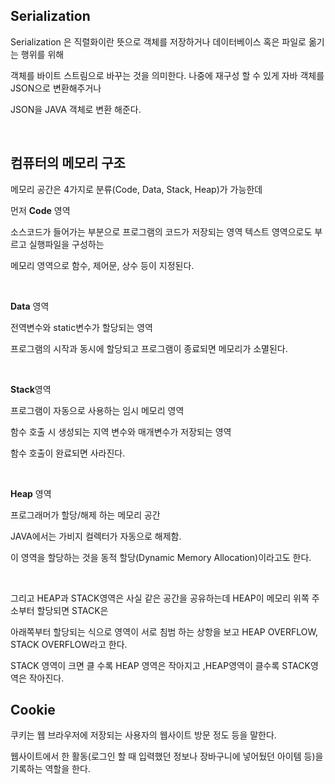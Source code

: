 ## Serialization

Serialization 은 직렬화이란 뜻으로 객체를 저장하거나 데이터베이스 혹은 파일로 옮기는 행위를 위해

객체를 바이트 스트림으로 바꾸는 것을 의미한다. 나중에 재구성 할 수 있게 자바 객체를 JSON으로 변환해주거나

JSON을 JAVA 객체로 변환 해준다.

<br>

## 컴퓨터의 메모리 구조

메모리 공간은 4가지로 분류(Code, Data, Stack, Heap)가 가능한데

먼저 **Code** 영역

   소스코드가 들어가는 부분으로 프로그램의 코드가 저장되는 영역 텍스트 영역으로도 부르고 실행파일을 구성하는
   
   메모리 영역으로 함수, 제어문, 상수 등이 지정된다.
   
<br>

**Data** 영역

   전역변수와 static변수가 할당되는 영역
   
   프로그램의 시작과 동시에 할당되고 프로그램이 종료되면 메모리가 소멸된다.
   
<br>

**Stack**영역

프로그램이 자동으로 사용하는 임시 메모리 영역

함수 호출 시 생성되는 지역 변수와 매개변수가 저장되는 영역

함수 호출이 완료되면 사라진다.

<br>

**Heap** 영역

프로그래머가 할당/해제 하는 메모리 공간

JAVA에서는 가비지 컬렉터가 자동으로 해제함.

이 영역을 할당하는 것을 동적 할당(Dynamic Memory Allocation)이라고도 한다.

<br>

그리고 HEAP과 STACK영역은 사실 같은 공간을 공유하는데 HEAP이 메모리 위쪽 주소부터 할당되면 STACK은 

아래쪽부터 할당되는 식으로 영역이 서로 침범 하는 상항을 보고 HEAP OVERFLOW, STACK OVERFLOW라고 한다.

STACK 영역이 크면 클 수록 HEAP 영역은 작아지고 ,HEAP영역이 클수록 STACK영역은 작아진다.

## Cookie

쿠키는 웹 브라우저에 저장되는 사용자의 웹사이트 방문 정도 등을 말한다.

웹사이트에서 한 활동(로그인 할 때 입력했던 정보나 장바구니에 넣어뒀던 아이템 등)을 기록하는 역할을 한다.

